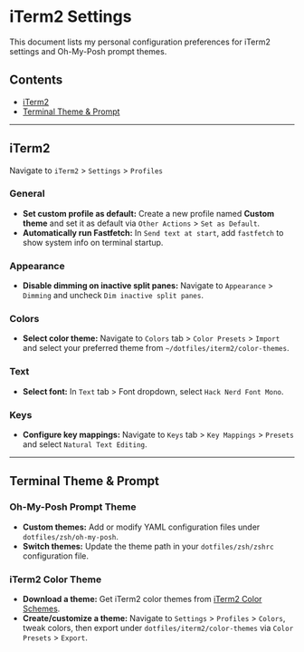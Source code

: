 # iTerm2 Settings

This document lists my personal configuration preferences for iTerm2 settings and Oh-My-Posh prompt themes.

## Contents

- [iTerm2](#iterm2)
- [Terminal Theme & Prompt](#terminal-theme--prompt)

---

## iTerm2

Navigate to `iTerm2` > `Settings` > `Profiles`

### General

- **Set custom profile as default:** Create a new profile named **Custom theme** and set it as default via `Other Actions` > `Set as Default`.
- **Automatically run Fastfetch:** In `Send text at start`, add `fastfetch` to show system info on terminal startup.

### Appearance

- **Disable dimming on inactive split panes:** Navigate to `Appearance` > `Dimming` and uncheck `Dim inactive split panes`.

### Colors

- **Select color theme:** Navigate to `Colors` tab > `Color Presets` > `Import` and select your preferred theme from `~/dotfiles/iterm2/color-themes`.

### Text

- **Select font:** In `Text` tab > Font dropdown, select `Hack Nerd Font Mono`.

### Keys

- **Configure key mappings:** Navigate to `Keys` tab > `Key Mappings` > `Presets` and select `Natural Text Editing`.

---

## Terminal Theme & Prompt

### Oh-My-Posh Prompt Theme

- **Custom themes:** Add or modify YAML configuration files under `dotfiles/zsh/oh-my-posh`.
- **Switch themes:** Update the theme path in your `dotfiles/zsh/zshrc` configuration file.

### iTerm2 Color Theme

- **Download a theme:** Get iTerm2 color themes from [iTerm2 Color Schemes](https://iterm2colorschemes.com/).
- **Create/customize a theme:** Navigate to `Settings` > `Profiles` > `Colors`, tweak colors, then export under `dotfiles/iterm2/color-themes` via `Color Presets` > `Export`.
